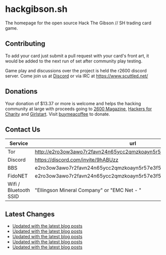 # hackgibson.sh
The homepage for the open source Hack The Gibson // SH trading card game.


## Contributing

To add your card just submit a pull request with your card's front art, it would be added to the next run of set after community play testing.

Game play and discussions over the project is held the r2600 discord server. Come join us at [Discord](https://discord.com/invite/9hABUzz) or via IRC at https://www.scuttled.net/


## Donations

Your donation of $13.37 or more is welcome and helps the hacking community at large with proceeds going to [2600 Magazine](https://2600.com/), [Hackers for Charity](https://hackersforcharity.org) and [Girlstart](https://girlstart.org).  Visit [buymeacoffee](https://www.buymeacoffee.com/hackgibson.sh) to donate.


## Contact Us

Service | url
-|-
Tor | http://e2ro3ow3awo7r2favn24n65ycc2qmzkoayn5r57e3f56nvjwdcgg32ad.onion
Discord | https://discord.com/invite/9hABUzz
BBS | e2ro3ow3awo7r2favn24n65ycc2qmzkoayn5r57e3f56nvjwdcgg32ad.onion:23
FidoNET | e2ro3ow3awo7r2favn24n65ycc2qmzkoayn5r57e3f56nvjwdcgg32ad.onion:24554
Wifi / Bluetooth SSID | "Ellingson Mineral Company" or "EMC Net - <fidonet address>"

## Latest Changes
<!-- BLOG-POST-LIST:START -->
- [Updated with the latest blog posts](https://github.com/DFW2600/hackgibson.sh/commit/481c7b38fe742ed8d17c85f9d0d22f624a49c247)
- [Updated with the latest blog posts](https://github.com/DFW2600/hackgibson.sh/commit/9244e925aa8ea54646aedc1dd2d314945b30869e)
- [Updated with the latest blog posts](https://github.com/DFW2600/hackgibson.sh/commit/0b635e1810b36a3d2382d1cbd6b07c5577b43b0f)
- [Updated with the latest blog posts](https://github.com/DFW2600/hackgibson.sh/commit/4cf8727b446d1bab4fbdbadf2777cfff91111b10)
- [Updated with the latest blog posts](https://github.com/DFW2600/hackgibson.sh/commit/5c13ea7fd67bda37e3098bbbdd012439f4fb6100)
<!-- BLOG-POST-LIST:END -->

